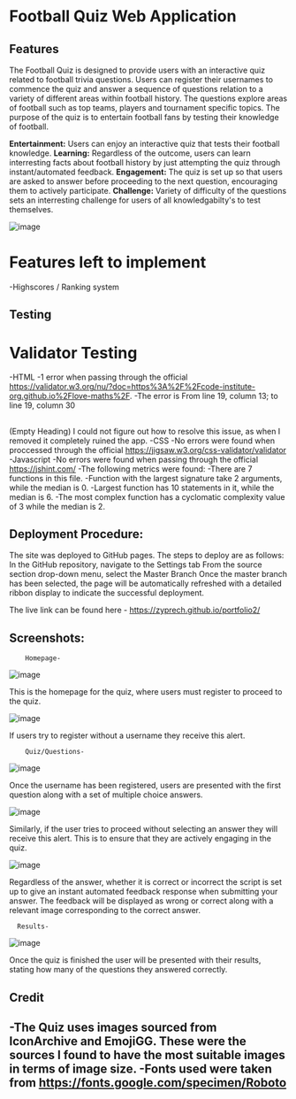 # Football Quiz Web Application

## Features
The Football Quiz is designed to provide users with an interactive quiz related to football trivia questions. Users can register their usernames to commence the quiz and answer a sequence of questions relation to a variety of different areas within football history. The questions explore areas of football such as top teams, players and tournament specific topics. The purpose of the quiz is to entertain football fans by testing their knowledge of football. 

**Entertainment:** Users can enjoy an interactive quiz that tests their football knowledge. 
**Learning:** Regardless of the outcome, users can learn interresting facts about football history by just attempting the quiz through instant/automated feedback.
**Engagement:** The quiz is set up so that users are asked to answer before proceeding to the next question, encouraging them to actively participate.
**Challenge:** Variety of difficulty of the questions sets an interresting challenge for users of all knowledgabilty's to test themselves.

![image](https://github.com/zyprech/portfolio2/assets/161986102/54d05631-ab33-418f-82e5-b2857f148364)


# Features left to implement

-Highscores / Ranking system


## Testing

# Validator Testing

-HTML
      -1 error when passing through the official https://validator.w3.org/nu/?doc=https%3A%2F%2Fcode-institute-org.github.io%2Flove-maths%2F.
      -The error is From line 19, column 13; to line 19, column 30
          <h2 id="question"></h2> (Empty Heading) I could not figure out how to resolve this issue, as when I removed it completely ruined the app.
-CSS
      -No errors were found when proccessed through the official https://jigsaw.w3.org/css-validator/validator
-Javascript
      -No errors were found when passing through the official https://jshint.com/
      -The following metrics were found:
      -There are 7 functions in this file.
      -Function with the largest signature take 2 arguments, while the median is 0.
      -Largest function has 10 statements in it, while the median is 6.
      -The most complex function has a cyclomatic complexity value of 3 while the median is 2.



## Deployment Procedure:

The site was deployed to GitHub pages. The steps to deploy are as follows:
In the GitHub repository, navigate to the Settings tab
From the source section drop-down menu, select the Master Branch
Once the master branch has been selected, the page will be automatically refreshed with a detailed ribbon display to indicate the successful deployment.

The live link can be found here - https://zyprech.github.io/portfolio2/

## Screenshots:

        Homepage-

![image](https://github.com/cultox/sahand2/assets/157257300/088792cd-2683-40dd-9d1a-5a2b38861206)

This is the homepage for the quiz, where users must register to proceed to the quiz.

![image](https://github.com/cultox/sahand2/assets/157257300/9f41a374-1906-4e33-b691-588b236a01d3)

If users try to register without a username they receive this alert.

        Quiz/Questions-

![image](https://github.com/cultox/sahand2/assets/157257300/233fa677-b70e-4c36-923a-4e805674a197)

Once the username has been registered, users are presented with the first question along with a set of multiple choice answers.

![image](https://github.com/cultox/sahand2/assets/157257300/2a6c2ab6-0b42-46f7-8dee-cae082edf9ae)

Similarly, if the user tries to proceed without selecting an answer they will receive this alert. This is to ensure that they are actively engaging in the quiz.

![image](https://github.com/cultox/sahand2/assets/157257300/77ad6005-9846-47b4-9f29-d9916016be9e)


Regardless of the answer, whether it is correct or incorrect the script is set up to give an instant automated feedback response when submitting your answer. The feedback will be displayed as wrong or correct along with a relevant image corresponding to the correct answer.


      Results-

![image](https://github.com/cultox/sahand2/assets/157257300/0640851f-1421-42bc-8444-376d29c363dc)

Once the quiz is finished the user will be presented with their results, stating how many of the questions they answered correctly.



## Credit

-The Quiz uses images sourced from IconArchive and EmojiGG. These were the sources I found to have the most suitable images in terms of image size.
-Fonts used were taken from https://fonts.google.com/specimen/Roboto
-







